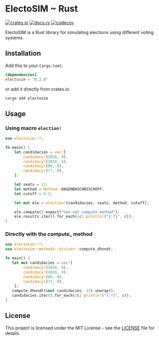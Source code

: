 # ElectoSIM ~ Rust

 [![crates.io](https://img.shields.io/crates/v/electosim.svg)](https://crates.io/crates/electosim) [![docs.rs](https://docs.rs/electosim/badge.svg)](https://docs.rs/electosim) [![codecov](https://codecov.io/gh/edugzlez/electosim-rs/graph/badge.svg?token=PZ76N09B8B)](https://codecov.io/gh/edugzlez/electosim-rs)

ElectoSIM is a Rust library for simulating elections using different voting systems.

## Installation

Add this to your `Cargo.toml`:

```toml
[dependencies]
electosim = "0.2.0"
```

or add it directly from crates.io:

```sh
cargo add electosim
```

## Usage

### Using macro `election!`

```rust
use electosim::*;

fn main() {
    let candidacies = vec![
        candidacy!(2010, 9),
        candidacy!(1018, 4),
        candidacy!(86, 0),
        candidacy!(77, 0),
    ];

    let seats = 13;
    let method = Method::HAGENBASCHBISCHOFF;
    let cutoff = 0.1;

    let mut ele = election![candidacies, seats, method, cutoff];

    ele.compute().expect("Can not compute method");
    ele.results.iter().for_each(|c| println!("{:?}", c));
}
```

### Directly with the compute_ method

```rust
use electosim::*;
use electosim::methods::divisor::compute_dhondt;

fn main() {
   let mut candidacies = vec![
        candidacy!(2010, 0),
        candidacy!(1018, 0),
        candidacy!(86, 0),
        candidacy!(77, 0),
    ];
   compute_dhondt(&mut candidacies, 13).unwrap();
   candidacies.iter().for_each(|c| println!("{:?}", c));
}
```

## License

This project is licensed under the MIT License - see the [LICENSE](LICENSE) file for details.
